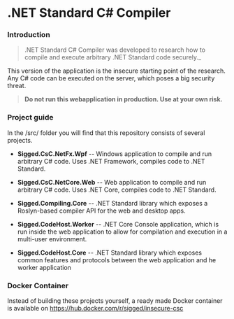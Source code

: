 # .NET Standard C# Compiler

### Introduction

>.NET Standard C# Compiler was developed to research how to compile and execute arbitrary .NET Standard code securely._

This version of the application is the insecure starting point of the research. Any C# code can be executed on the server, which poses a big security threat.

> **Do not run this webapplication in production. Use at your own risk.**

### Project guide

In the /src/ folder you will find that this repository consists of several projects.

- **<span>Sigged.CsC.NetFx.Wpf</span>** -- 
  Windows application to compile and run arbitrary C# code. Uses .NET Framework, compiles code to .NET Standard.
 
- **<span>Sigged.CsC.NetCore.Web</span>** --
  Web application to compile and run arbitrary C# code. Uses .NET Core, compiles code to .NET Standard.

- **<span>Sigged.Compiling.Core</span>** --
  .NET Standard library which exposes a Roslyn-based compiler API for the web and desktop apps.

- **<span>Sigged.CodeHost.Worker</span>** --
  .NET Core Console application, which is run inside the web application to allow for compilation and execution in a multi-user environment.

- **<span>Sigged.CodeHost.Core</span>** --
  .NET Standard library which exposes common features and protocols between the web application and he worker application


### Docker Container

Instead of building these projects yourself, a ready made Docker container is available on https://hub.docker.com/r/sigged/insecure-csc
